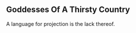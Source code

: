 Goddesses Of A Thirsty Country
------------------------------
A language for projection is the lack thereof.  
